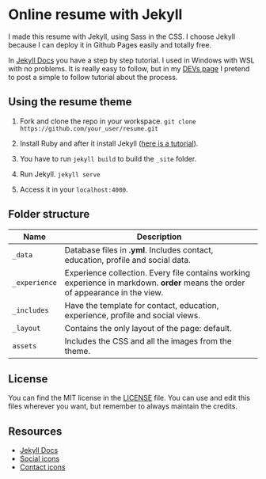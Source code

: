 # Online resume with Jekyll

I made this resume with Jekyll, using Sass in the CSS. I choose Jekyll because I can deploy it in Github Pages easily and totally free.

In [Jekyll Docs](https://jekyllrb.com/docs/step-by-step/01-setup/) you have a step by step tutorial. I used in Windows with WSL with no problems. It is really easy to follow, but in my [DEVs page](https://dev.to/biancapereira) I pretend to post a simple to follow tutorial about the process.

## Using the resume theme

1. Fork and clone the repo in your workspace.
`git clone https://github.com/your_user/resume.git`

2. Install Ruby and after it install Jekyll ([here is a tutorial](https://jekyllrb.com/docs/installation/)).

3. You have to run `jekyll build` to build the `_site` folder.

4. Run Jekyll.
`jekyll serve`

5. Access it in your `localhost:4000`.

## Folder structure

|  Name  |  Description  |
| ------------ | ------------ |
|  `_data`  | Database files in **.yml**. Includes contact, education, profile and social data.  |
|  `_experience`  | Experience collection. Every file contains working experience in markdown. **order** means the order of appearance in the view.  |
|  `_includes`  | Have the template for contact, education, experience, profile and social views. |
|  `_layout`  | Contains the only layout of the page: default. |
|  `assets`  | Includes the CSS and all the images from the theme. |

## License

You can find the MIT license in the [LICENSE](LICENSE) file. You can use and edit this files wherever you want, but remember to always maintain the credits.

## Resources

- [Jekyll Docs](https://jekyllrb.com/docs/)
- [Social icons](https://www.iconfinder.com/iconsets/logos-and-brands-1)
- [Contact icons](https://www.iconfinder.com/iconsets/heroicons-ui)